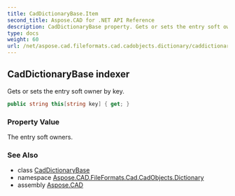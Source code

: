 ```yaml
---
title: CadDictionaryBase.Item
second_title: Aspose.CAD for .NET API Reference
description: CadDictionaryBase property. Gets or sets the entry soft owner by key
type: docs
weight: 60
url: /net/aspose.cad.fileformats.cad.cadobjects.dictionary/caddictionarybase/item/
---
```

## CadDictionaryBase indexer

Gets or sets the entry soft owner by key.

```csharp
public string this[string key] { get; }
```

### Property Value

The entry soft owners.

### See Also

* class [CadDictionaryBase](../)
* namespace [Aspose.CAD.FileFormats.Cad.CadObjects.Dictionary](../../../aspose.cad.fileformats.cad.cadobjects.dictionary/)
* assembly [Aspose.CAD](../../../)


